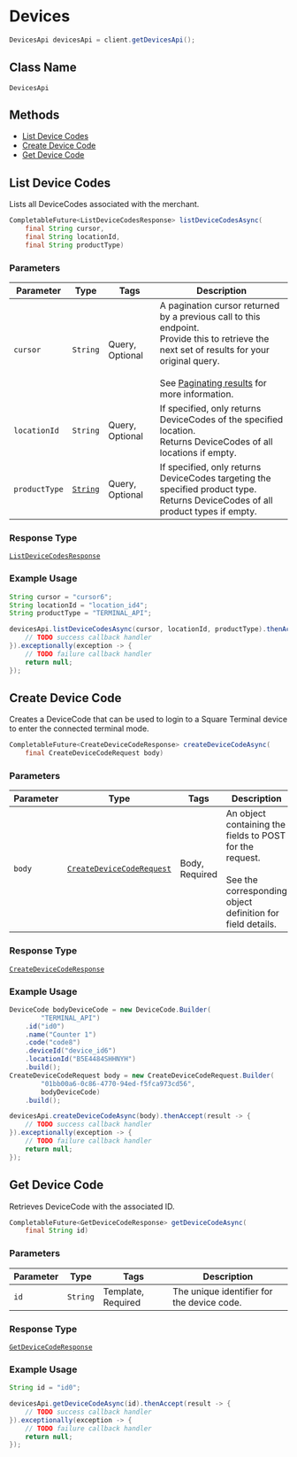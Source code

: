 # Devices

```java
DevicesApi devicesApi = client.getDevicesApi();
```

## Class Name

`DevicesApi`

## Methods

* [List Device Codes](/doc/devices.md#list-device-codes)
* [Create Device Code](/doc/devices.md#create-device-code)
* [Get Device Code](/doc/devices.md#get-device-code)

## List Device Codes

Lists all DeviceCodes associated with the merchant.

```java
CompletableFuture<ListDeviceCodesResponse> listDeviceCodesAsync(
    final String cursor,
    final String locationId,
    final String productType)
```

### Parameters

| Parameter | Type | Tags | Description |
|  --- | --- | --- | --- |
| `cursor` | `String` | Query, Optional | A pagination cursor returned by a previous call to this endpoint.<br>Provide this to retrieve the next set of results for your original query.<br><br>See [Paginating results](#paginatingresults) for more information. |
| `locationId` | `String` | Query, Optional | If specified, only returns DeviceCodes of the specified location.<br>Returns DeviceCodes of all locations if empty. |
| `productType` | [`String`](/doc/models/product-type.md) | Query, Optional | If specified, only returns DeviceCodes targeting the specified product type.<br>Returns DeviceCodes of all product types if empty. |

### Response Type

[`ListDeviceCodesResponse`](/doc/models/list-device-codes-response.md)

### Example Usage

```java
String cursor = "cursor6";
String locationId = "location_id4";
String productType = "TERMINAL_API";

devicesApi.listDeviceCodesAsync(cursor, locationId, productType).thenAccept(result -> {
    // TODO success callback handler
}).exceptionally(exception -> {
    // TODO failure callback handler
    return null;
});
```

## Create Device Code

Creates a DeviceCode that can be used to login to a Square Terminal device to enter the connected
terminal mode.

```java
CompletableFuture<CreateDeviceCodeResponse> createDeviceCodeAsync(
    final CreateDeviceCodeRequest body)
```

### Parameters

| Parameter | Type | Tags | Description |
|  --- | --- | --- | --- |
| `body` | [`CreateDeviceCodeRequest`](/doc/models/create-device-code-request.md) | Body, Required | An object containing the fields to POST for the request.<br><br>See the corresponding object definition for field details. |

### Response Type

[`CreateDeviceCodeResponse`](/doc/models/create-device-code-response.md)

### Example Usage

```java
DeviceCode bodyDeviceCode = new DeviceCode.Builder(
        "TERMINAL_API")
    .id("id0")
    .name("Counter 1")
    .code("code8")
    .deviceId("device_id6")
    .locationId("B5E4484SHHNYH")
    .build();
CreateDeviceCodeRequest body = new CreateDeviceCodeRequest.Builder(
        "01bb00a6-0c86-4770-94ed-f5fca973cd56",
        bodyDeviceCode)
    .build();

devicesApi.createDeviceCodeAsync(body).thenAccept(result -> {
    // TODO success callback handler
}).exceptionally(exception -> {
    // TODO failure callback handler
    return null;
});
```

## Get Device Code

Retrieves DeviceCode with the associated ID.

```java
CompletableFuture<GetDeviceCodeResponse> getDeviceCodeAsync(
    final String id)
```

### Parameters

| Parameter | Type | Tags | Description |
|  --- | --- | --- | --- |
| `id` | `String` | Template, Required | The unique identifier for the device code. |

### Response Type

[`GetDeviceCodeResponse`](/doc/models/get-device-code-response.md)

### Example Usage

```java
String id = "id0";

devicesApi.getDeviceCodeAsync(id).thenAccept(result -> {
    // TODO success callback handler
}).exceptionally(exception -> {
    // TODO failure callback handler
    return null;
});
```

